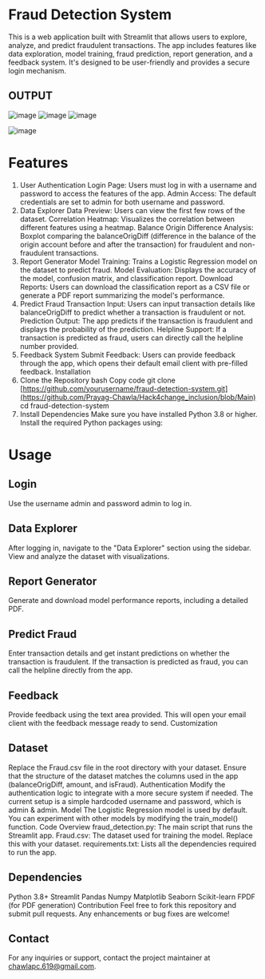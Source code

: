 # Fraud Detection System
This is a web application built with Streamlit that allows users to explore, analyze, and predict fraudulent transactions. The app includes features like data exploration, model training, fraud prediction, report generation, and a feedback system. It's designed to be user-friendly and provides a secure login mechanism.




## OUTPUT
![image](https://github.com/user-attachments/assets/dc4b5ce7-43ef-4bbe-af9b-eb5237b35c80)
![image](https://github.com/user-attachments/assets/11db54bc-0216-4358-8907-ac16d02a12d6)
![image](https://github.com/user-attachments/assets/d2437017-db14-4f8f-a327-2a6ffcd444b2)

![image](https://github.com/user-attachments/assets/10019fbf-e6da-41f2-8f20-478751cee705)


# Features
1. User Authentication
Login Page: Users must log in with a username and password to access the features of the app.
Admin Access: The default credentials are set to admin for both username and password.
2. Data Explorer
Data Preview: Users can view the first few rows of the dataset.
Correlation Heatmap: Visualizes the correlation between different features using a heatmap.
Balance Origin Difference Analysis: Boxplot comparing the balanceOrigDiff (difference in the balance of the origin account before and after the transaction) for fraudulent and non-fraudulent transactions.
3. Report Generator
Model Training: Trains a Logistic Regression model on the dataset to predict fraud.
Model Evaluation: Displays the accuracy of the model, confusion matrix, and classification report.
Download Reports: Users can download the classification report as a CSV file or generate a PDF report summarizing the model's performance.
4. Predict Fraud
Transaction Input: Users can input transaction details like balanceOrigDiff to predict whether a transaction is fraudulent or not.
Prediction Output: The app predicts if the transaction is fraudulent and displays the probability of the prediction.
Helpline Support: If a transaction is predicted as fraud, users can directly call the helpline number provided.
5. Feedback System
Submit Feedback: Users can provide feedback through the app, which opens their default email client with pre-filled feedback.
Installation
1. Clone the Repository
bash
Copy code
git clone [https://github.com/yourusername/fraud-detection-system.git](https://github.com/Prayag-Chawla/Hack4change_inclusion/blob/Main)
cd fraud-detection-system
2. Install Dependencies
Make sure you have installed Python 3.8 or higher. Install the required Python packages using:


# Usage
## Login
Use the username admin and password admin to log in.
## Data Explorer
After logging in, navigate to the "Data Explorer" section using the sidebar.
View and analyze the dataset with visualizations.
## Report Generator
Generate and download model performance reports, including a detailed PDF.
## Predict Fraud
Enter transaction details and get instant predictions on whether the transaction is fraudulent.
If the transaction is predicted as fraud, you can call the helpline directly from the app.
## Feedback
Provide feedback using the text area provided. This will open your email client with the feedback message ready to send.
Customization
## Dataset
Replace the Fraud.csv file in the root directory with your dataset. Ensure that the structure of the dataset matches the columns used in the app (balanceOrigDiff, amount, and isFraud).
Authentication
Modify the authentication logic to integrate with a more secure system if needed. The current setup is a simple hardcoded username and password, which is admin & admin.
Model
The Logistic Regression model is used by default. You can experiment with other models by modifying the train_model() function.
Code Overview
fraud_detection.py: The main script that runs the Streamlit app.
Fraud.csv: The dataset used for training the model. Replace this with your dataset.
requirements.txt: Lists all the dependencies required to run the app.
## Dependencies
Python 3.8+
Streamlit
Pandas
Numpy
Matplotlib
Seaborn
Scikit-learn
FPDF (for PDF generation)
Contribution
Feel free to fork this repository and submit pull requests. Any enhancements or bug fixes are welcome!


## Contact
For any inquiries or support, contact the project maintainer at chawlapc.619@gmail.com.

